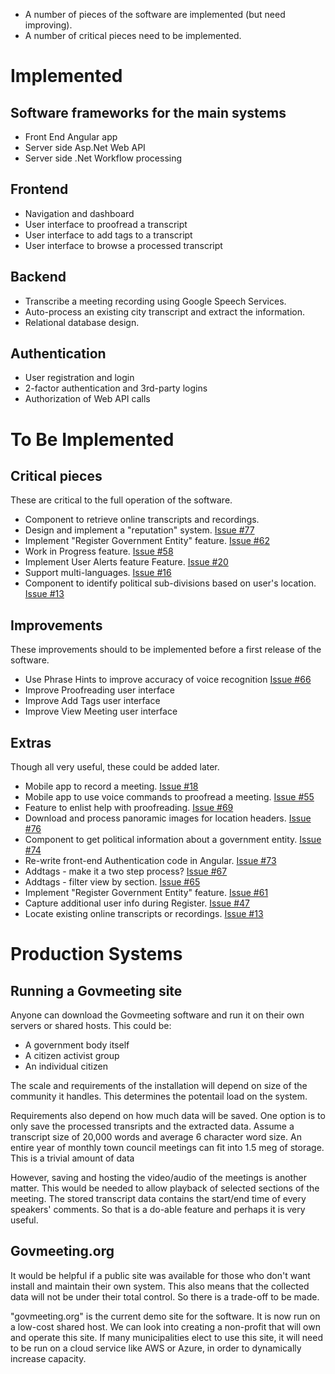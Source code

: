 * A number of pieces of the software are implemented (but need improving).
* A number of critical pieces need to be implemented.

# Implemented

## Software frameworks for the main systems
 * Front End Angular app
 * Server side Asp.Net Web API
 * Server side .Net Workflow processing


## Frontend
 * Navigation and dashboard
 * User interface to proofread a transcript
 * User interface to add tags to a transcript
 * User interface to browse a processed transcript

## Backend
* Transcribe a meeting recording using Google Speech Services.
* Auto-process an existing city transcript and extract the information.
* Relational database design.

## Authentication
* User registration and login
* 2-factor authentication and 3rd-party logins
* Authorization of Web API calls


# To Be Implemented

## Critical pieces
These are critical to the full operation of the software.
* Component to retrieve online transcripts and recordings.
* Design and implement a "reputation" system.
  <a href="https://github.com/govmeeting/govmeeting/issues/77">Issue #77</a>
* Implement "Register Government Entity" feature.
  <a href="https://github.com/govmeeting/govmeeting/issues/62">Issue #62</a>
* Work in Progress feature.
  <a href="https://github.com/govmeeting/govmeeting/issues/58">Issue #58</a>
* Implement User Alerts feature Feature.
  <a href="https://github.com/govmeeting/govmeeting/issues/20">Issue #20</a>
* Support multi-languages.
  <a href="https://github.com/govmeeting/govmeeting/issues/16">Issue #16</a>
* Component to identify political sub-divisions based on user's location.
  <a href="https://github.com/govmeeting/govmeeting/issues/13">Issue #13</a>

## Improvements
These improvements should to be implemented before a first release of the software.
* Use Phrase Hints to improve accuracy of voice recognition
  <a href="https://github.com/govmeeting/govmeeting/issues/66">Issue #66</a>
* Improve Proofreading user interface
* Improve Add Tags user interface
* Improve View Meeting user interface

## Extras
Though all very useful, these could be added later.
* Mobile app to record a meeting.
  <a href="https://github.com/govmeeting/govmeeting/issues/18">Issue #18</a>
* Mobile app to use voice commands to proofread a meeting.
  <a href="https://github.com/govmeeting/govmeeting/issues/55">Issue #55</a>
* Feature to enlist help with proofreading.
  <a href="https://github.com/govmeeting/govmeeting/issues/69">Issue #69</a>
* Download and process panoramic images for location headers.
  <a href="https://github.com/govmeeting/govmeeting/issues/76">Issue #76</a>
* Component to get political information about a government entity.
  <a href="https://github.com/govmeeting/govmeeting/issues/74">Issue #74</a>
* Re-write front-end Authentication code in Angular.
  <a href="https://github.com/govmeeting/govmeeting/issues/73">Issue #73</a>
* Addtags - make it a two step process?
  <a href="https://github.com/govmeeting/govmeeting/issues/67">Issue #67</a>
* Addtags - filter view by section.
  <a href="https://github.com/govmeeting/govmeeting/issues/65">Issue #65</a>
* Implement "Register Government Entity" feature.
  <a href="https://github.com/govmeeting/govmeeting/issues/61">Issue #61</a>
* Capture additional user info during Register.
  <a href="https://github.com/govmeeting/govmeeting/issues/47">Issue #47</a>
* Locate existing online transcripts or recordings.
  <a href="https://github.com/govmeeting/govmeeting/issues/13">Issue #13</a>


# Production Systems

## Running a Govmeeting site

Anyone can download the Govmeeting software and run it on their own servers or shared hosts.
This could be:
* A government body itself
* A citizen activist group
* An individual citizen

The scale and requirements of the installation will depend on size of the community it handles. This determines the potentail load on the system.

Requirements also depend on how much data will be saved. One option is to only save the processed transripts and the extracted data. Assume a transcript size of 20,000 words and average 6 character word size. An entire year of monthly town council meetings can fit into 1.5 meg of storage. This is a trivial amount of data

However, saving and hosting the video/audio of the meetings is another matter.
This would be needed to allow playback of selected sections of the meeting.
The stored transcript data contains the start/end time of every speakers' comments.
So that is a do-able feature and perhaps it is very useful.  

## Govmeeting.org

It would be helpful if a public site was available for those who
 don't want install and maintain their own system. This also means that the collected data will not be under
 their total control. So there is a trade-off to be made.

"govmeeting.org" is the current demo site for the software. It is now run on a low-cost shared host.
We can look into creating a non-profit that will own and operate this site. If many municipalities elect to use this site, it will need to be run on a cloud service like AWS or Azure, in order to dynamically increase capacity.

